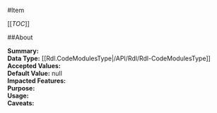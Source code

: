 #Item

[[_TOC_]]

##About

**Summary:**   
**Data Type:** [[Rdl.CodeModulesType|/API/Rdl/Rdl-CodeModulesType]]  
**Accepted Values:**   
**Default Value:** null  
**Impacted Features:**   
**Purpose:**   
**Usage:**   
**Caveats:**   

